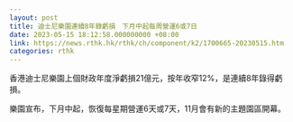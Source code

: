 ```yaml
---
layout: post
title: 迪士尼樂園連續8年錄虧損　下月中起每周營運6或7日
date: 2023-05-15 18:12:58.000000000 +08:00
link: https://news.rthk.hk/rthk/ch/component/k2/1700665-20230515.htm
categories: rthk
---
```


香港迪士尼樂園上個財政年度淨虧損21億元，按年收窄12%，是連續8年錄得虧損。

樂園宣布，下月中起，恢復每星期營運6天或7天，11月會有新的主題園區開幕。

